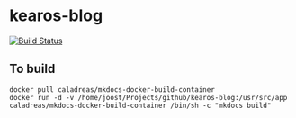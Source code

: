 # kearos-blog
[![Build Status](https://travis-ci.org/joostvdg/kearos-blog.svg?branch=master)](https://travis-ci.org/joostvdg/kearos-blog)

## To build

```
docker pull caladreas/mkdocs-docker-build-container
docker run -d -v /home/joost/Projects/github/kearos-blog:/usr/src/app caladreas/mkdocs-docker-build-container /bin/sh -c "mkdocs build"
```
